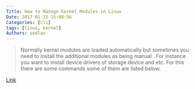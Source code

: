 ```yaml
---
Title: How to Manage Kernel Modules in Linux
Date: 2017-01-15 15:08:56
Categories: [cli]
tags: [linux, kernel]
Authors: sedlav
---
```


> Normally kernel modules are loaded automatically but sometimes you need to install the additional modules as being manual . For instance you want to install device drivers of storage device and etc. For this there are some commands some of them are listed below.

[Link](http://www.linuxtechi.com/how-to-manage-kernel-modules-in-linux/)

